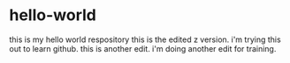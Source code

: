 # hello-world
this is my hello world respository
this is the edited z version.  i'm trying this out to learn github.
this is another edit.
i'm doing another edit for training.
